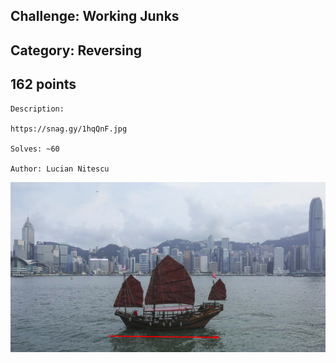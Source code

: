 Challenge: Working Junks
----------------------------------------
Category: Reversing
----------------------------------------
162 points 
----------------------------------------

```
Description:

https://snag.gy/1hqQnF.jpg

Solves: ~60

Author: Lucian Nitescu

```


<img src="./Files/hint.PNG">
